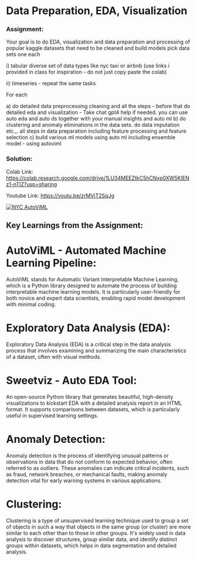 # Data Preparation, EDA, Visualization

### Assignment: 

Your goal is to do EDA, visualization and data preparation and processing of popular kaggle datasets that need to be cleaned and build models
pick data sets one each

i) tabular diverse set of data types like nyc taxi or airbnb (use links i provided in class for inspiration - do not just copy paste the colab)

ii) timeseries - repeat the same tasks

For each

a) do detailed data preprocessing cleaning and all the steps - before that do detailed eda and visualization - Take chat gpt4 help if needed. you can use auto eda and auto ds together with your manual insights and auto ml 
b) do clustering and anomaly eliminations in the data sets. do data imputation etc.,. all steps in data preparation including feature processing and feature selection
c) build various ml models using auto ml including ensemble model - using autoviml

### Solution:

Colab Link: https://colab.research.google.com/drive/1LU34MEEZtkC5hCNxp0XW5KIENz1-nTIZ?usp=sharing 

Youtube Link: https://youtu.be/zrMViT2SqJg 

[![NYC AutoViML](https://img.youtube.com/vi/zrMViT2SqJg/0.jpg)](https://www.youtube.com/watch?v=zrMViT2SqJg)

## Key Learnings from the Assignment:

# AutoViML - Automated Machine Learning Pipeline:

AutoViML stands for Automatic Variant Interpretable Machine Learning, which is a Python library designed to automate the process of building interpretable machine learning models. It is particularly user-friendly for both novice and expert data scientists, enabling rapid model development with minimal coding.

# Exploratory Data Analysis (EDA):

Exploratory Data Analysis (EDA) is a critical step in the data analysis process that involves examining and summarizing the main characteristics of a dataset, often with visual methods.

# Sweetviz - Auto EDA Tool: 
An open-source Python library that generates beautiful, high-density visualizations to kickstart EDA with a detailed analysis report in an HTML format. It supports comparisons between datasets, which is particularly useful in supervised learning settings.

# Anomaly Detection: 
Anomaly detection is the process of identifying unusual patterns or observations in data that do not conform to expected behavior, often referred to as outliers. These anomalies can indicate critical incidents, such as fraud, network breaches, or mechanical faults, making anomaly detection vital for early warning systems in various applications.

# Clustering: 
Clustering is a type of unsupervised learning technique used to group a set of objects in such a way that objects in the same group (or cluster) are more similar to each other than to those in other groups. It's widely used in data analysis to discover structures, group similar data, and identify distinct groups within datasets, which helps in data segmentation and detailed analysis.








